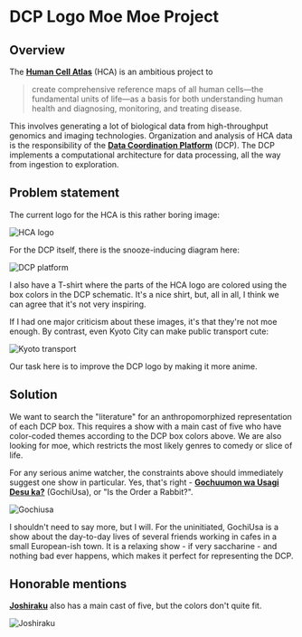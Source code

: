 # DCP Logo Moe Moe Project

## Overview

The [**Human Cell Atlas**](https://www.humancellatlas.org/) (HCA) is an ambitious project to

> create comprehensive reference maps of all human cells—the fundamental units of life—as a basis for both understanding human health and diagnosing, monitoring, and treating disease.

This involves generating a lot of biological data from high-throughput genomics and imaging technologies.
Organization and analysis of HCA data is the responsibility of the [**Data Coordination Platform**](https://www.humancellatlas.org/data-sharing) (DCP).
The DCP implements a computational architecture for data processing, all the way from ingestion to exploration.

## Problem statement 

The current logo for the HCA is this rather boring image:

![HCA logo](https://avatars0.githubusercontent.com/u/26391798?s=200&v=4)

For the DCP itself, there is the snooze-inducing diagram here:

![DCP platform](https://chanzuckerberg.com/wp-content/uploads/2018/12/czi_web_science_humancells_data_coordination_platform.png)

I also have a T-shirt where the parts of the HCA logo are colored using the box colors in the DCP schematic.
It's a nice shirt, but, all in all, I think we can agree that it's not very inspiring.

If I had one major criticism about these images, it's that they're not moe enough.
By contrast, even Kyoto City can make public transport cute:

![Kyoto transport](http://img1.ak.crunchyroll.com/i/spire4/d78c42ea88a721966f4018073a749b551411537258_full.jpg)

Our task here is to improve the DCP logo by making it more anime.

## Solution

We want to search the "literature" for an anthropomorphized representation of each DCP box.
This requires a show with a main cast of five who have color-coded themes according to the DCP box colors above.
We are also looking for moe, which restricts the most likely genres to comedy or slice of life.

For any serious anime watcher, the constraints above should immediately suggest one show in particular.
Yes, that's right - [**Gochuumon wa Usagi Desu ka?**](https://myanimelist.net/anime/21273/Gochuumon_wa_Usagi_Desu_ka) (GochiUsa), or "Is the Order a Rabbit?".

![Gochiusa](https://myanimelist.cdn-dena.com/images/anime/6/79600.jpg)

I shouldn't need to say more, but I will.
For the uninitiated, GochiUsa is a show about the day-to-day lives of several friends working in cafes in a small European-ish town.
It is a relaxing show - if very saccharine - and nothing bad ever happens, which makes it perfect for representing the DCP.

## Honorable mentions

[**Joshiraku**](https://myanimelist.net/anime/12679/Joshiraku) also has a main cast of five, but the colors don't quite fit.

![Joshiraku](https://myanimelist.cdn-dena.com/images/anime/8/48925.jpg)
